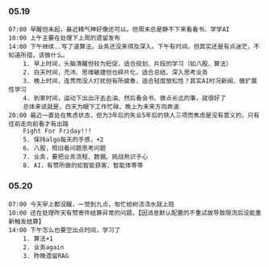 
### 05.19

	07:00 早醒但未起，最近精气神好像还可以。但周末总是静不下来看看书、学学AI
	10:00 上午主要在处理下上周的遗留发布
	14:00 下午继续..写了道算法，业务还没来得及深入。下午有时间，但其实还是有点迷茫，不知道所措，该做什么。
		1. 早上时间，头脑清醒但较为短促，适合规划、片段的学习（如八股、算法）
		2. 白天时间，充沛、思维敏捷但也碎片化，适合总结、深入思考业务
		3. 晚上时间，连贯而没人打扰但有所疲惫，适合轻度放松性？其实AI时况新闻、做扩展性学习
		4. 到家时间，运动下出出汗去去油、然后看会书、做点长远的事，就很好了
		总体来说就是，白天为眼下工作忙碌、晚上为未来方向奔波
	20:00 最近一直处在焦虑状态，但为3年后的失业5年后的铁人三项而焦虑是没有意义的，只有往前走向前看才有出路
		Fight For Friday!!!
		5. 保持algo每天的手感，+2
		6. 八股，照旧看问题思考问题
		7. 业务，要把业务流程、数据、挑战熟识于心
		8. AI，有赞所做的如智能获客、智能体等等



### 05.20

	07:00 今天早上都没醒，一觉到九点，匆忙给树浇浇水就上班
	10:00 还在处理昨天有赞寄件结算异常的问题，【因消息默认配置的不重试故导致限流后没能重新触发结算】
	14:00 下午怎么也要空出点时间，学习了
		1. 算法+1
		2. 业务again
		3. 昨晚遗留RAG